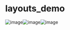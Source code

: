 # layouts_demo
 
![image](https://user-images.githubusercontent.com/63197899/147836900-25b8dfd3-1368-43e8-9dad-663dbf42b801.png)![image](https://user-images.githubusercontent.com/63197899/147836909-fce4e948-f983-4d95-afc4-7859a45f25de.png)![image](https://user-images.githubusercontent.com/63197899/147836915-ef00f97a-fefb-4a51-9e27-db9023bad1a2.png)


